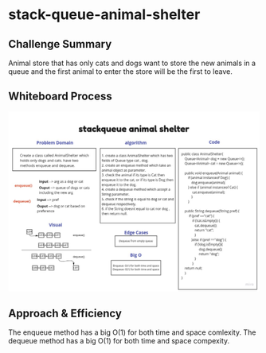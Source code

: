 # stack-queue-animal-shelter

## Challenge Summary
Animal store that has only cats and dogs want to store the new animals in a queue and the first animal to enter the store will be the first to leave.


## Whiteboard Process

![stack-queue-animal-shelter](/java/code_challenges/stack-queue-animal-shelter/assets/assets/stack-queue-animal-shelter.jpg)

## Approach & Efficiency
The enqueue method has a big O(1) for both time and space comlexity. 
The dequeue method has a big O(1) for both time and space compexity.
